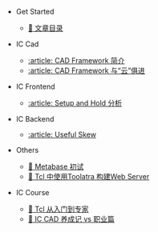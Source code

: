 - Get Started

  - [:thought_balloon: 文章目录](README.md)

- IC Cad

  - [:article: CAD Framework 简介](iccad/cad_framework.md)
  - [:article: CAD Framework 与“云”俱进](iccad/cad_framework_cloud.md)

- IC Frontend

  - [:article: Setup and Hold 分析](icfe/setup_hold.md)

- IC Backend

  - [:article: Useful Skew](icbe/useful_skew.md)

- Others

  - [:key: Metabase 初试](other/use_metabase.md)
  - [:key: Tcl 中使用Toolatra 构建Web Server](other/use_toolatra.md)

- IC Course

  - [:book: Tcl 从入门到专家](iccourse/README.ictcl.md)
  - [:book: IC CAD 养成记 vs 职业篇](iccourse/README.iccad.md)
